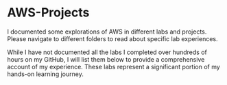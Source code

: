 # AWS-Projects
I documented some explorations of AWS in different labs and projects. Please navigate to different folders to read about specific lab experiences. 

While I have not documented all the labs I completed over hundreds of hours on my GitHub, I will list them below to provide a comprehensive account of my experience. These labs represent a significant portion of my hands-on learning journey.
